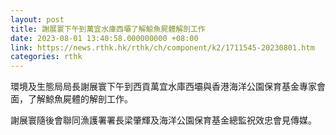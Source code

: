 ```yaml
---
layout: post
title: 謝展寰下午到萬宜水庫西壩了解鯨魚屍體解剖工作
date: 2023-08-01 13:40:58.000000000 +08:00
link: https://news.rthk.hk/rthk/ch/component/k2/1711545-20230801.htm
categories: rthk
---
```


環境及生態局局長謝展寰下午到西貢萬宜水庫西壩與香港海洋公園保育基金專家會面，了解鯨魚屍體的解剖工作。

謝展寰隨後會聯同漁護署署長梁肇輝及海洋公園保育基金總監祝效忠會見傳媒。
